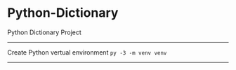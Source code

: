 # Python-Dictionary
Python Dictionary Project 

------------------------------------------------------------------------------------------------

Create Python vertual environment
    `py -3 -m venv venv`

------------------------------------------------------------------------------------------------

